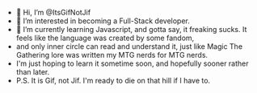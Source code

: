 - 👋 Hi, I’m @ItsGifNotJif
- 👀 I’m interested in becoming a Full-Stack developer.
- 🌱 I’m currently learning Javascript, and gotta say, it freaking sucks. It feels like the language was created by some fandom,
- and only inner circle can read and understand it, just like Magic The Gathering lore was written my MTG nerds for MTG nerds.
- I'm just hoping to learn it sometime soon, and hopefully sooner rather than later.
- P.S. It is Gif, not Jif. I'm ready to die on that hill if I have to.

<!---
ItsGifNotJif/ItsGifNotJif is a ✨ special ✨ repository because its `README.md` (this file) appears on your GitHub profile.
You can click the Preview link to take a look at your changes.
--->
